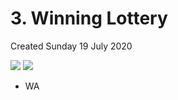 # 3. Winning Lottery
Created Sunday 19 July 2020

![](/assets/3._Winning_Lottery_-_40-image-1.png)
![](/assets/3._Winning_Lottery_-_40-image-2.png)

- WA
